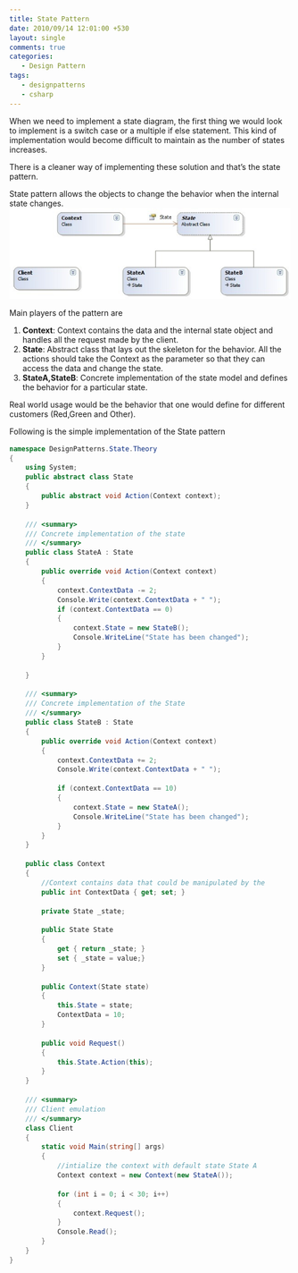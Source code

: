 ```yaml
---
title: State Pattern
date: 2010/09/14 12:01:00 +530
layout: single
comments: true
categories: 
   - Design Pattern
tags:
   - designpatterns
   - csharp
---
```

When we need to implement a state diagram, the first thing we would look to implement is a switch case or a multiple if else statement. This kind of implementation would become difficult to maintain as the number of states increases.

There is a cleaner way of implementing these solution and that’s the state pattern.

State pattern allows the objects to change the behavior when the internal state changes.
![class diagram](/assets/images/state.jpg)

Main players of the pattern are

1. **Context**: Context contains the data and the internal state object and handles all the request made by the client.
2. **State**: Abstract class that lays out the skeleton for the behavior. All the actions should take the Context as the parameter so that they can access the data and change the state.
3. **StateA,StateB**: Concrete implementation of the state model and defines the behavior for a particular state.
   
Real world usage would be the behavior that one would define for different customers (Red,Green and Other).

Following is the simple implementation of the State pattern

```csharp
namespace DesignPatterns.State.Theory
{
    using System;
    public abstract class State
    {
        public abstract void Action(Context context);
    }

    /// <summary>
    /// Concrete implementation of the state
    /// </summary>
    public class StateA : State
    {
        public override void Action(Context context)
        {
            context.ContextData -= 2;
            Console.Write(context.ContextData + " ");
            if (context.ContextData == 0)
            {
                context.State = new StateB();
                Console.WriteLine("State has been changed");
            }
        }

    }

    /// <summary>
    /// Concrete implementation of the State
    /// </summary>
    public class StateB : State
    {
        public override void Action(Context context)
        {
            context.ContextData += 2;
            Console.Write(context.ContextData + " ");

            if (context.ContextData == 10)
            {
                context.State = new StateA();
                Console.WriteLine("State has been changed");
            }
        }
    }

    public class Context
    {
        //Context contains data that could be manipulated by the
        public int ContextData { get; set; }

        private State _state;

        public State State
        {
            get { return _state; }
            set { _state = value;}
        }

        public Context(State state)
        {
            this.State = state;
            ContextData = 10;
        }

        public void Request()
        {
            this.State.Action(this);
        }
    }

    /// <summary>
    /// Client emulation 
    /// </summary>
    class Client
    {
        static void Main(string[] args)
        {
            //intialize the context with default state State A
            Context context = new Context(new StateA());

            for (int i = 0; i < 30; i++)
            {
                context.Request();
            }
            Console.Read();
        }
    }
}
```